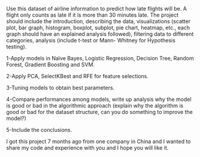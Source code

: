 Use this dataset of airline information to predict how late flights will be. A flight only counts as late if it is more than 30 minutes late.
The project should include the introduction, describing the data, visualizations (scatter plot, bar graph, histogram, boxplot, subplot, pie chart, heatmap, etc., each graph should have an explained analysis followed), filtering data to different categories, analysis (include t-test or Mann- Whitney for Hypothesis testing).

1-Apply models in Naïve Bayes, Logistic Regression, Decision Tree, Random Forest, Gradient Boosting and SVM.

2-Apply PCA, SelectKBest and RFE for feature selections.

3-Tuning models to obtain best parameters.

4-Compare performances among models, write up analysis why the model is good or bad in the algorithmic approach (explain why the algorithm is good or bad for the dataset structure, can you do something to improve the model?)

5-Include the conclusions.



I got this project 7 months ago from one company in China and I wanted to share my code and experience with you and I hope you will like it.
